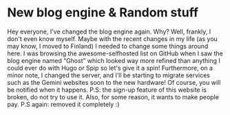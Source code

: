 # New blog engine & Random stuff

Hey everyone, I've changed the blog engine again. Why? Well, frankly, I don't even know myself.
Maybe with the recent changes in my life (as you may know, I moved to Finland) I needed to change some things around here.
I was browsing the awesome-selfhosted list on GitHub when I saw the blog engine named “Ghost” which looked way more refined than anything I could ever do with Hugo or Spip so let's give it a spin!
Furthermore, on a minor note, I changed the server, and I'll be starting to migrate services such as the Gemini websites soon to the new hardware! Of course, you will be notified when it happens.
P.S: the sign-up feature of this website is broken, do not try to use it. Also, for some reason, it wants to make people pay.
P.S again: removed it completely :)

